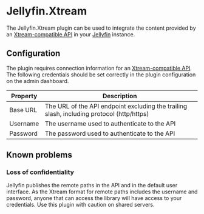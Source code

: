 # Jellyfin.Xtream

The Jellyfin.Xtream plugin can be used to integrate the content provided by an [Xtream-compatible API](https://xtream-ui.org/api-xtreamui-xtreamcode/) in your [Jellyfin](https://jellyfin.org/) instance.

## Configuration

The plugin requires connection information for an [Xtream-compatible API](https://xtream-ui.org/api-xtreamui-xtreamcode/). The following credentials should be set correctly in the plugin configuration on the admin dashboard.

| Property | Description |
|----------|-------------|
| Base URL | The URL of the API endpoint excluding the trailing slash, including protocol (http/https) |
| Username | The username used to authenticate to the API |
| Password | The password used to authenticate to the API |

## Known problems

### Loss of confidentiality
Jellyfin publishes the remote paths in the API and in the default user interface. As the Xtream format for remote paths includes the username and password, anyone that can access the library will have access to your credentials. Use this plugin with caution on shared servers.
